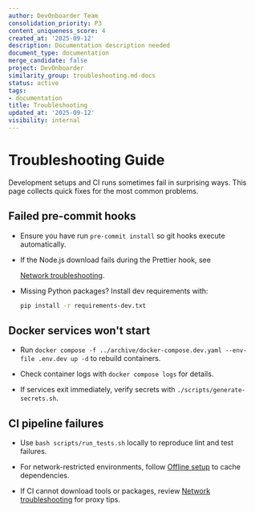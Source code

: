 ```yaml
---
author: DevOnboarder Team
consolidation_priority: P3
content_uniqueness_score: 4
created_at: '2025-09-12'
description: Documentation description needed
document_type: documentation
merge_candidate: false
project: DevOnboarder
similarity_group: troubleshooting.md-docs
status: active
tags:
- documentation
title: Troubleshooting
updated_at: '2025-09-12'
visibility: internal
---
```


# Troubleshooting Guide

Development setups and CI runs sometimes fail in surprising ways.
This page collects quick fixes for the most common problems.

## Failed pre-commit hooks

- Ensure you have run `pre-commit install` so git hooks execute automatically.

- If the Node.js download fails during the Prettier hook, see

  [Network troubleshooting](network-troubleshooting.md#pre-commit-nodeenv-ssl-errors).

- Missing Python packages? Install dev requirements with:

    ```bash
    pip install -r requirements-dev.txt
    ```

## Docker services won't start

- Run `docker compose -f ../archive/docker-compose.dev.yaml --env-file .env.dev up -d` to rebuild containers.

- Check container logs with `docker compose logs` for details.

- If services exit immediately, verify secrets with `./scripts/generate-secrets.sh`.

## CI pipeline failures

- Use `bash scripts/run_tests.sh` locally to reproduce lint and test failures.

- For network-restricted environments, follow [Offline setup](offline-setup.md) to cache dependencies.

- If CI cannot download tools or packages, review [Network troubleshooting](network-troubleshooting.md) for proxy tips.
